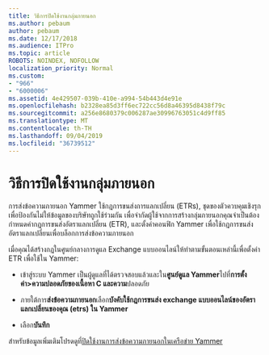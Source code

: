 ```yaml
---
title: วิธีการปิดใช้งานกลุ่มภายนอก
ms.author: pebaum
author: pebaum
ms.date: 12/17/2018
ms.audience: ITPro
ms.topic: article
ROBOTS: NOINDEX, NOFOLLOW
localization_priority: Normal
ms.custom:
- "966"
- "6000006"
ms.assetid: 4e429507-039b-410e-a994-54b443d4e91e
ms.openlocfilehash: b2328ea85d3ff6ec722cc56d8a46395d8438f79c
ms.sourcegitcommit: a256e8680379c006287ae30996763051c4d9ff85
ms.translationtype: MT
ms.contentlocale: th-TH
ms.lasthandoff: 09/04/2019
ms.locfileid: "36739512"
---
```

# <a name="how-to-disable-external-groups"></a>วิธีการปิดใช้งานกลุ่มภายนอก

การส่งข้อความภายนอก Yammer ใช้กฎการขนส่งการแลกเปลี่ยน (ETRs), ชุดของตัวควบคุมเชิงรุกเพื่อป้องกันไม่ให้ข้อมูลของบริษัทถูกใช้ร่วมกัน เพื่อจำกัดผู้ใช้จากการสร้างกลุ่มภายนอกคุณจำเป็นต้องกำหนดค่ากฎการขนส่งอัตราแลกเปลี่ยน (ETR), และตั้งค่าคอนฟิก Yammer เพื่อใช้กฎการขนส่งอัตราแลกเปลี่ยนเพื่อบล็อกการส่งข้อความภายนอก
  
เมื่อคุณได้สร้างกฎในศูนย์กลางการดูแล Exchange แบบออนไลน์ให้ทำตามขั้นตอนเหล่านี้เพื่อตั้งค่า ETR เพื่อใช้ใน Yammer:
  
- เข้าสู่ระบบ Yammer เป็นผู้ดูแลที่ได้ตรวจสอบแล้วและใน**ศูนย์ดูแล Yammer**ไปที่**การตั้งค่า\>ความปลอดภัยของเนื้อหา C และความ**ปลอดภัย

- ภายใต้การ**ส่งข้อความภายนอก**เลือก**บังคับใช้กฎการขนส่ง exchange แบบออนไลน์ของอัตราแลกเปลี่ยนของคุณ (etrs) ใน Yammer**

- เลือก**บันทึก**

สำหรับข้อมูลเพิ่มเติมโปรดดูที่[ปิดใช้งานการส่งข้อความภายนอกในเครือข่าย Yammer](https://docs.microsoft.com/yammer/work-with-external-users/disable-external-messaging)
  